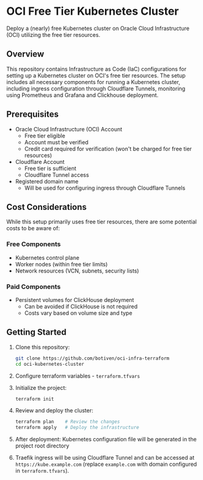 # OCI Free Tier Kubernetes Cluster
Deploy a (nearly) free Kubernetes cluster on Oracle Cloud Infrastructure (OCI) utilizing the free tier resources.

## Overview
This repository contains Infrastructure as Code (IaC) configurations for setting up a Kubernetes cluster on OCI's free tier resources. The setup includes all necessary components for running a Kubernetes cluster, including ingress configuration through Cloudflare Tunnels, monitoring using Prometheus and Grafana and Clickhouse deployment.

## Prerequisites
- Oracle Cloud Infrastructure (OCI) Account
  - Free tier eligible
  - Account must be verified
  - Credit card required for verification (won't be charged for free tier resources)
- Cloudflare Account
  - Free tier is sufficient
  - Cloudflare Tunnel access
- Registered domain name
  - Will be used for configuring ingress through Cloudflare Tunnels

## Cost Considerations
While this setup primarily uses free tier resources, there are some potential costs to be aware of:

### Free Components
- Kubernetes control plane
- Worker nodes (within free tier limits)
- Network resources (VCN, subnets, security lists)

### Paid Components
- Persistent volumes for ClickHouse deployment
  - Can be avoided if ClickHouse is not required
  - Costs vary based on volume size and type

## Getting Started

1. Clone this repository:
   ```bash
   git clone https://github.com/botiven/oci-infra-terraform
   cd oci-kubernetes-cluster
   ```

2. Configure terraform variables - `terraform.tfvars`

3. Initialize the project:
   ```bash
   terraform init
   ```

4. Review and deploy the cluster:
   ```bash
   terraform plan    # Review the changes
   terraform apply   # Deploy the infrastructure
   ```

5. After deployment:
   Kubernetes configuration file will be generated in the project root directory

6. Traefik ingress will be using Cloudflare Tunnel and can be accessed at 			`https://kube.example.com` (replace `example.com` with domain configured in `terraform.tfvars`).
